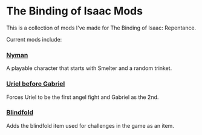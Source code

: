 # The Binding of Isaac Mods

This is a collection of mods I've made for The Binding of Isaac: Repentance.

Current mods include:

### [Nyman](./nyman)

A playable character that starts with Smelter and a random trinket.

### [Uriel before Gabriel](./uriel-before-gabriel/)

Forces Uriel to be the first angel fight and Gabriel as the 2nd.

### [Blindfold](./blindfold/)

Adds the blindfold item used for challenges in the game as an item.
